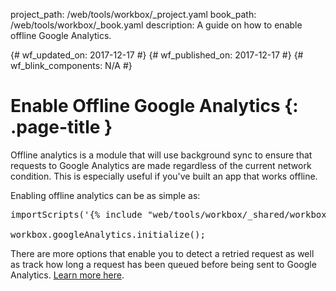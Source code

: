 project_path: /web/tools/workbox/_project.yaml
book_path: /web/tools/workbox/_book.yaml
description: A guide on how to enable offline Google Analytics.

{# wf_updated_on: 2017-12-17 #}
{# wf_published_on: 2017-12-17 #}
{# wf_blink_components: N/A #}

# Enable Offline Google Analytics {: .page-title }

Offline analytics is a module that will use background sync to ensure
that requests to Google Analytics are made regardless of the current network
condition. This is especially useful if you've built an app that works offline.

Enabling offline analytics can be as simple as:

<pre class="prettyprint js">
importScripts('{% include "web/tools/workbox/_shared/workbox-sw-cdn-url.html" %}');

workbox.googleAnalytics.initialize();
</pre>

There are more options that enable you to detect a retried request as well as
track how long a request has been queued before being sent to Google Analytics.
[Learn more here](/web/tools/workbox/modules/workbox-google-analytics).
